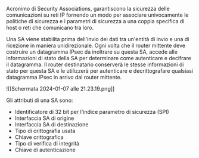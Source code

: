 Acronimo di Security Associations, garantiscono la sicurezza delle comunicazioni su reti IP fornendo un modo per associare univocamente le politiche di sicurezza e i parametri di sicurezza a una coppia specifica di host o reti che comunicano tra loro.

Una SA viene stabilita prima dell'invio dei dati tra un'entità di invio e una di ricezione in maniera unidirezionale.
Ogni volta che il router mittente deve costruire un datagramma IPsec da inoltrare su questa SA, accede alle informazioni di stato della SA per determinare come autenticare e decifrare il datagramma.
Il router destinatario conserverà le stesse informazioni di stato per questa SA e le utilizzerà per autenticare e decrittografare qualsiasi datagramma IPsec in arrivo dal router mittente.

![[Schermata 2024-01-07 alle 21.23.19.png]]

Gli attributi di una SA sono:
- Identificatore di 32 bit per l'indice parametro di sicurezza (SPI)
- Interfaccia SA di origine
- Interfaccia SA di destinazione
- Tipo di crittografia usata
- Chiave crittografica
- Tipo di verifica di integrità
- Chiave di autenticazione